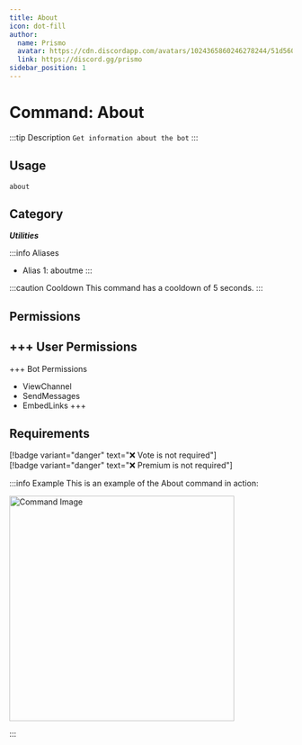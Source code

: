 ```yaml
---
title: About
icon: dot-fill
author:
  name: Prismo
  avatar: https://cdn.discordapp.com/avatars/1024365860246278244/51d5603eff69376da9a21e86b07a75bd.png?size=2048
  link: https://discord.gg/prismo
sidebar_position: 1
---
```



# Command: About

:::tip Description
`Get information about the bot`
:::

## Usage

```
about
```

## Category

_**Utilities**_

:::info Aliases
- Alias 1: aboutme
:::

:::caution Cooldown
This command has a cooldown of 5 seconds.
:::

## Permissions

+++ User Permissions
- 
+++ Bot Permissions
- ViewChannel
- SendMessages
- EmbedLinks
+++

## Requirements

[!badge variant="danger" text="❌ Vote is not required"]  
[!badge variant="danger" text="❌ Premium is not required"]

:::info Example
This is an example of the About command in action:

<img src="https://i.imgur.com/ohzCMSK.png" alt="Command Image" width="400"/>

:::

